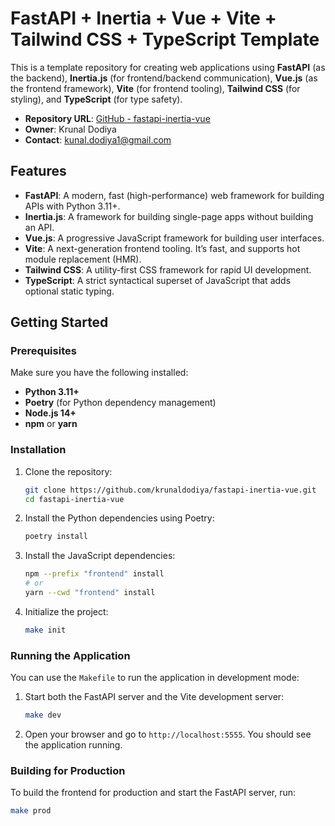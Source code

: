 # FastAPI + Inertia + Vue + Vite + Tailwind CSS + TypeScript Template

This is a template repository for creating web applications using **FastAPI** (as the backend), **Inertia.js** (for frontend/backend communication), **Vue.js** (as the frontend framework), **Vite** (for frontend tooling), **Tailwind CSS** (for styling), and **TypeScript** (for type safety).

- **Repository URL**: [GitHub - fastapi-inertia-vue](https://github.com/krunaldodiya/fastapi-inertia-vue)
- **Owner**: Krunal Dodiya
- **Contact**: [kunal.dodiya1@gmail.com](mailto:kunal.dodiya1@gmail.com)

## Features

- **FastAPI**: A modern, fast (high-performance) web framework for building APIs with Python 3.11+.
- **Inertia.js**: A framework for building single-page apps without building an API.
- **Vue.js**: A progressive JavaScript framework for building user interfaces.
- **Vite**: A next-generation frontend tooling. It’s fast, and supports hot module replacement (HMR).
- **Tailwind CSS**: A utility-first CSS framework for rapid UI development.
- **TypeScript**: A strict syntactical superset of JavaScript that adds optional static typing.

## Getting Started

### Prerequisites

Make sure you have the following installed:

- **Python 3.11+**
- **Poetry** (for Python dependency management)
- **Node.js 14+**
- **npm** or **yarn**

### Installation

1. Clone the repository:

   ```bash
   git clone https://github.com/krunaldodiya/fastapi-inertia-vue.git
   cd fastapi-inertia-vue
   ```

2. Install the Python dependencies using Poetry:

   ```bash
   poetry install
   ```

3. Install the JavaScript dependencies:

   ```bash
   npm --prefix "frontend" install
   # or
   yarn --cwd "frontend" install
   ```

4. Initialize the project:

   ```bash
   make init
   ```

### Running the Application

You can use the `Makefile` to run the application in development mode:

1. Start both the FastAPI server and the Vite development server:

   ```bash
   make dev
   ```

2. Open your browser and go to `http://localhost:5555`. You should see the application running.

### Building for Production

To build the frontend for production and start the FastAPI server, run:

```bash
make prod
```
